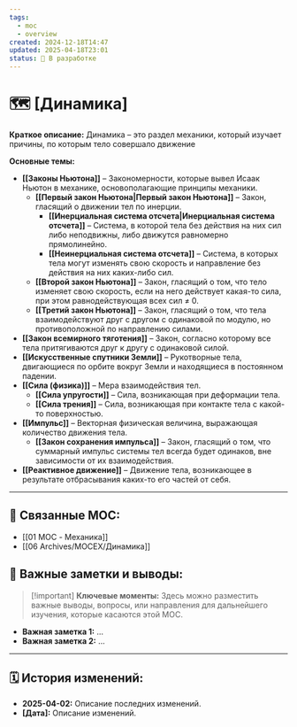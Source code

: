 ```yaml
---
tags:
  - moc
  - overview
created: 2024-12-18T14:47
updated: 2025-04-18T23:01
status: 🚧 В разработке
---
```


# 🗺️ **[Динамика]**

**Краткое описание:**  Динамика – это раздел механики, который изучает причины, по которым тело совершало движение 

**Основные темы:**

- **[[Законы Ньютона]]** – Закономерности, которые вывел Исаак Ньютон в механике, основополагающие принципы механики.
	- **[[Первый закон Ньютона|Первый закон Ньютона]]** – Закон, гласящий о движении тел по инерции. 
		- **[[Инерциальная система отсчета|Инерциальная система отсчета]]** – Система, в которой тела без действия на них сил либо неподвижны, либо движутся равномерно прямолинейно. 
		- **[[Неинерциальная система отсчета]]** – Система, в которых тела могут изменять свою скорость и направление без действия на них каких-либо сил.
	- **[[Второй закон Ньютона]]** – Закон, гласящий о том, что тело изменяет свою скорость, если на него действует какая-то сила, при этом равнодействующая всех сил ≠ 0.
	- **[[Третий закон Ньютона]]** – Закон, гласящий о том, что тела взаимодействуют друг с другом с одинаковой по модулю, но противоположной по направлению силами.
- **[[Закон всемирного тяготения]]** – Закон, согласно которому все тела притягиваются друг к другу с одинаковой силой.
- **[[Искусственные спутники Земли]]** – Рукотворные тела, двигающиеся по орбите вокруг Земли и находящиеся в постоянном падении.
- **[[Сила (физика)]]** – Мера взаимодействия тел. 
	- **[[Сила упругости]]** – Сила, возникающая при деформации тела. 
	- **[[Сила трения]]** – Сила, возникающая при контакте тела с какой-то поверхностью.
- **[[Импульс]]** – Векторная физическая величина, выражающая количество движения тела.
	- **[[Закон сохранения импульса]]** – Закон, гласящий о том, что суммарный импульс системы тел всегда будет одинаков, вне зависимости от их взаимодействия.
- **[[Реактивное движение]]** – Движение тела, возникающее в результате отбрасывания каких-то его частей от себя.

---

## 🔗 **Связанные MOC:**

- [[01 MOC - Механика]]
- [[06 Archives/MOCEX/Динамика]]

## 📌 **Важные заметки и выводы:**

> [!important] **Ключевые моменты:** Здесь можно разместить важные выводы, вопросы, или направления для дальнейшего изучения, которые касаются этой MOC.

- **Важная заметка 1:** ...
- **Важная заметка 2:** ...

---

## 🗓️ **История изменений:**

- **2025-04-02:**  Описание последних изменений.
- **[Дата]:**  Описание изменений.